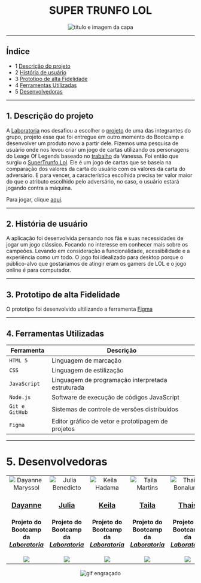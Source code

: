 <div align="center">
  
# SUPER TRUNFO LOL 
  
![titulo e imagem da capa](https://i.pinimg.com/564x/be/af/70/beaf7095c44730632da782645c202fb2.jpg)

  </div>
  
---

## Índice
  
  - 1 [Descrição do projeto](#-descrição-do-projeto)
  - 2 [História de usuário](#historia-de-usuario)
  - 3 [Prototipo de alta Fidelidade](#prototipo-de-alta-fidelidade)
  - 4 [Ferramentas Utilizadas](#-ferramentas-utilizadas)
  - 5 [Desenvolvedoras](#desenvolvedoras)
 
---

 ## 1. Descrição do projeto

A [Laboratoria](https://www.laboratoria.la/br) nos desafiou a escolher o [projeto](https://github.com/Laboratoria/SAP007-data-lovers) de uma das integrantes do grupo, projeto esse que foi entregue em outro momento do Bootcamp e desenvolver um produto novo a partir dele. Fizemos uma pesquisa de usuário onde nos levou criar um jogo de cartas utilizando os personagens do Leage Of Legends baseado no [trabalho](https://vanessavb92.github.io/SAP007-data-lovers/src/) da Vanessa.
Foi então que surgiu o [SuperTrunfo Lol](https://juliabb.github.io/super-trunfo-lol/). Ele é um jogo de cartas que se baseia na comparação dos valores da carta do usuário com os valores da carta do adversário. E para vencer, a característica escolhida precisa ter valor maior do que o atributo escolhido pelo adversário, no caso, o usuário estará jogando contra a máquina.

Para jogar, clique [aqui](https://juliabb.github.io/super-trunfo-lol/).

---

## 2. História de usuário

A aplicação foi desenvolvida pensando nos fãs e suas necessidades de jogar um jogo clássico. Focando no interesse em conhecer mais sobre os campeões. Levando em consideração a funcionalidade, acessibilidade e a experiência como um todo. O jogo foi idealizado para desktop porque o público-alvo que gostaríamos de atingir eram os gamers de LOL e o jogo online é para computador. 

<!-- Colocar história de usuário aqui  -->

---

## 3. Prototipo de alta Fidelidade

O prototipo foi desenvolvido ultilizando a ferramenta [Figma](https://www.figma.com/file/xRhpBQkoFxHq0yLPZ1eSBy/Untitled)

<!-- ![Prototipo](INSIRA IMAGENS DO PROTOTIPO) -->

---

## 4. Ferramentas Utilizadas

| Ferramenta | Descrição |
| --- | --- |
| `HTML 5` | Linguagem de marcação |
| `CSS` | Linguagem de estilização |
| `JavaScript` |  Linguagem de programação interpretada estruturada |
| `Node.js` | Software de execução de códigos JavaScript |
| `Git e GitHub` | Sistemas de controle de versões distribuídos |
| `Figma` | Editor gráfico de vetor e prototipagem de projetos |

---

# 5. Desenvolvedoras

<table>
<td>
  <div align= "center">
    <img alt="Dayanne Maryssol"  src="https://avatars.githubusercontent.com/u/92697749?v=4"> 
  </div>
  <h3 align="center"><a href="https://github.com/Maryssun">Dayanne</a></h3>
  <h4 align="center">Projeto do Bootcamp da <em><a href="https://hub.laboratoria.la/br">Laboratoria</a></em></h4>
  <div align="center">
     <a href="https://www.linkedin.com/in/dayannemaryssol/" target="_blank"><img src="https://img.shields.io/badge/-LinkedIn-%230077B5?style=for-the-badge&logo=linkedin&logoColor=white"></a>
  </div>
  </div>
</td>

<td>
  <div align= "center">
    <img alt="Julia Benedicto"  src="https://avatars.githubusercontent.com/u/68789655?v=4"> 
  </div>
  <h3 align="center"><a href="https://github.com/juliabb">Julia</a></h3>
  <h4 align="center">Projeto do Bootcamp da <em><a href="https://hub.laboratoria.la/br">Laboratoria</a></em></h4>
  <div align="center">
     <a href="https://www.linkedin.com/in/julia-cruz-7aa339183/" target="_blank"><img src="https://img.shields.io/badge/-LinkedIn-%230077B5?style=for-the-badge&logo=linkedin&logoColor=white"></a>
  </div>
  </div>
</td>

<td>
  <div align= "center">
    <img alt="Keila Hadama"  src="https://avatars.githubusercontent.com/u/88164568?v=4"> 
  </div>
  <h3 align="center"><a href="https://github.com/hadamakei">Keila</a></h3>
  <h4 align="center">Projeto do Bootcamp da <em><a href="https://hub.laboratoria.la/br">Laboratoria</a></em></h4>
  <div align="center">
    <a href="https://www.linkedin.com/in/keila-hadama/" target="_blank"><img src="https://img.shields.io/badge/-LinkedIn-%230077B5?style=for-the-badge&logo=linkedin&logoColor=white"></a>
  </div>
</td>

<td>
    <div align= "center">
    <img alt="Taila Martins"  src="https://avatars.githubusercontent.com/u/97704692?v=4"> 
  </div>
  <h3 align="center"><a href="https://github.com/TailaMartins">Taila</a></h3>
  <h4 align="center">Projeto do Bootcamp da <em><a href="https://hub.laboratoria.la/br">Laboratoria</a></em></h4>
  <div align="center">
    <a href="https://www.linkedin.com/in/taila-martins/" target="_blank"><img src="https://img.shields.io/badge/-LinkedIn-%230077B5?style=for-the-badge&logo=linkedin&logoColor=white"></a>
  </div>
</td>

<td>
    <div align= "center">
    <img alt="Thais Bonalume"  src="https://avatars.githubusercontent.com/u/65199369?v=4"> 
  </div>
  <h3 align="center"><a href="https://github.com/moreirathais">Thais</a></h3>
  <h4 align="center">Projeto do Bootcamp da <em><a href="https://hub.laboratoria.la/br">Laboratoria</a></em></h4>
  <div align="center">
    <a href="(https://www.linkedin.com/in/thais-moreira-jesus-bonalume/" target="_blank"><img src="https://img.shields.io/badge/-LinkedIn-%230077B5?style=for-the-badge&logo=linkedin&logoColor=white"></a>
  </div>
</td>

<td>
    <div align= "center">
    <img alt="Vanessa Borges"  src="https://avatars.githubusercontent.com/u/89863244?v=4"> 
  </div>
  <h3 align="center"><a href="https://github.com/vanessavb92">Vanessa</a></h3>
  <h4 align="center">Projeto do Bootcamp da <em><a href="https://hub.laboratoria.la/br">Laboratoria</a></em></h4>
  <div align="center">
    <a href="https://www.linkedin.com/in/vanessa-borges-a05b4636/" target="_blank"><img src="https://img.shields.io/badge/-LinkedIn-%230077B5?style=for-the-badge&logo=linkedin&logoColor=white"></a>
  </div>
</td>

</table>

<div align="center">
  
![gif engraçado](https://i.pinimg.com/originals/31/f4/ae/31f4ae60e5d9647f2484e91e4e566e45.gif)

</div> 
